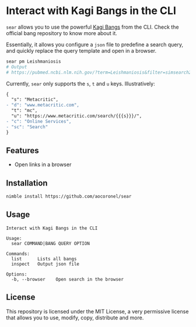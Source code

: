 # Interact with Kagi Bangs in the CLI

`sear` allows you to use the powerful [Kagi Bangs](https://github.com/kagisearch/bangs) from the CLI. Check the official bang repository to know more about it.

Essentially, it allows you configure a `json` file to predefine a search query, and quickly replace the query template and open in a browser.

```bash
sear pm Leishmaniosis
# Output
# https://pubmed.ncbi.nlm.nih.gov/?term=Leishmaniosis&filter=simsearch2.ffrft
```

Currently, `sear` only supports the `s`, `t` and `u` keys. Illustratively:

```diff
{
  "s": "Metacritic",
- "d": "www.metacritic.com",
  "t": "mc",
  "u": "https://www.metacritic.com/search/{{{s}}}/",
- "c": "Online Services",
- "sc": "Search"
}
```

## Features

- Open links in a browser

## Installation

```bash
nimble install https://github.com/aocoronel/sear
```

## Usage

```
Interact with Kagi Bangs in the CLI

Usage:
  sear COMMAND|BANG QUERY OPTION

Commands:
  list      Lists all bangs
  inspect   Output json file

Options:
  -b, --browser    Open search in the browser
```

## License

This repository is licensed under the MIT License, a very permissive license that allows you to use, modify, copy, distribute and more.
